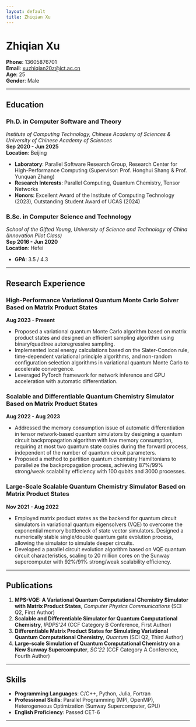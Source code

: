 ```yaml
---
layout: default
title: Zhiqian Xu
---
```


# **Zhiqian Xu**

**Phone**: 13605876701  
**Email**: xuzhiqian20z@ict.ac.cn  
**Age**: 25  
**Gender**: Male  

---

## **Education**

### **Ph.D. in Computer Software and Theory**  
*Institute of Computing Technology, Chinese Academy of Sciences & University of Chinese Academy of Sciences*  
**Sep 2020 - Jun 2025**  
**Location**: Beijing  
- **Laboratory**: Parallel Software Research Group, Research Center for High-Performance Computing (Supervisor: Prof. Honghui Shang & Prof. Yunquan Zhang)
- **Research Interests**: Parallel Computing, Quantum Chemistry, Tensor Networks
- **Honors**: Excellent Award of the Institute of Computing Technology (2023), Outstanding Student Award of UCAS (2024)

### **B.Sc. in Computer Science and Technology**  
*School of the Gifted Young, University of Science and Technology of China (Innovation Pilot Class)*  
**Sep 2016 - Jun 2020**  
**Location**: Hefei  
- **GPA**: 3.5 / 4.3

---

## **Research Experience**

### **High-Performance Variational Quantum Monte Carlo Solver Based on Matrix Product States**  
**Aug 2023 - Present**  
- Proposed a variational quantum Monte Carlo algorithm based on matrix product states and designed an efficient sampling algorithm using binary/quadtree autoregressive sampling.
- Implemented local energy calculations based on the Slater-Condon rule, time-dependent variational principle algorithms, and non-random configuration selection algorithms in variational quantum Monte Carlo to accelerate convergence.
- Leveraged PyTorch framework for network inference and GPU acceleration with automatic differentiation.

### **Scalable and Differentiable Quantum Chemistry Simulator Based on Matrix Product States**  
**Aug 2022 - Aug 2023**  
- Addressed the memory consumption issue of automatic differentiation in tensor network-based quantum simulators by designing a quantum circuit backpropagation algorithm with low memory consumption, requiring at most two quantum state copies during the forward process, independent of the number of quantum circuit parameters.
- Proposed a method to partition quantum chemistry Hamiltonians to parallelize the backpropagation process, achieving 87%/99% strong/weak scalability efficiency with 100 qubits and 3000 processes.

### **Large-Scale Scalable Quantum Chemistry Simulator Based on Matrix Product States**  
**Nov 2021 - Aug 2022**  
- Employed matrix product states as the backend for quantum circuit simulators in variational quantum eigensolvers (VQE) to overcome the exponential memory bottleneck of state vector simulators. Designed a numerically stable single/double quantum gate evolution process, allowing the simulator to simulate deeper circuits.
- Developed a parallel circuit evolution algorithm based on VQE quantum circuit characteristics, scaling to 20 million cores on the Sunway supercomputer with 92%/91% strong/weak scalability efficiency.

---

## **Publications**

1. **MPS-VQE: A Variational Quantum Computational Chemistry Simulator with Matrix Product States**, *Computer Physics Communications* (SCI Q2, First Author)
2. **Scalable and Differentiable Simulator for Quantum Computational Chemistry**, *IPDPS'24* (CCF Category B Conference, First Author)
3. **Differentiable Matrix Product States for Simulating Variational Quantum Computational Chemistry**, *Quantum* (SCI Q2, Third Author)
4. **Large-scale Simulation of Quantum Computational Chemistry on a New Sunway Supercomputer**, *SC'22* (CCF Category A Conference, Fourth Author)

---

## **Skills**

- **Programming Languages**: C/C++, Python, Julia, Fortran
- **Professional Skills**: Parallel Programming (MPI, OpenMP), Heterogeneous Optimization (Sunway Supercomputer, GPU)
- **English Proficiency**: Passed CET-6

---
